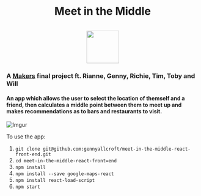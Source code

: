 <h1 align="center">Meet in the Middle  
<br>
<br>
<div><img src="https://i.imgur.com/3gjFQzf.jpg" height="85" width="85"></div></h1>

### A [Makers](makers.tech) final project ft. Rianne, Genny, Richie, Tim, Toby and Will

#### An app which allows the user to select the location of themself and a friend, then calculates a middle point between them to meet up and makes recommendations as to bars and restaurants to visit. 

![Imgur](https://i.imgur.com/QoZvtxz.jpg)

To use the app:

1. `git clone git@github.com:gennyallcroft/meet-in-the-middle-react-front-end.git`
2. `cd meet-in-the-middle-react-front=end`
3. `npm install`
4. `npm install --save google-maps-react`
5. `npm install react-load-script`
6. `npm start`
